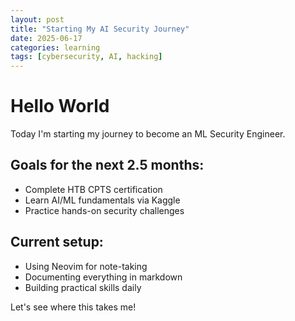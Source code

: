 ```yaml
---
layout: post
title: "Starting My AI Security Journey"
date: 2025-06-17
categories: learning
tags: [cybersecurity, AI, hacking]
---
```


# Hello World

Today I'm starting my journey to become an ML Security Engineer.

## Goals for the next 2.5 months:
- Complete HTB CPTS certification
- Learn AI/ML fundamentals via Kaggle
- Practice hands-on security challenges

## Current setup:
- Using Neovim for note-taking
- Documenting everything in markdown
- Building practical skills daily

Let's see where this takes me!
